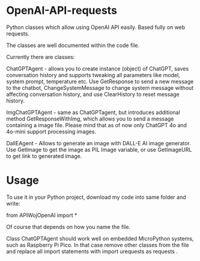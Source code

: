 # OpenAI-API-requests
Python classes which allow using OpenAI API easily. Based fully on web requests.

The classes are well documented within the code file. 

Currently there are classes:

ChatGPTAgent - allows you to create instance (object) of ChatGPT, saves conversation history and supports tweaking all parameters like model, system prompt, temperature etc. Use GetResponse to send a new message to the chatbot, ChangeSystemMessage to change system message without affecting conversation history, and use ClearHistory to reset message history.

ImgChatGPTAgent - same as ChatGPTagent, but introduces additional method GetResponseWithImg, which allows you to send a message containing a image file. Please mind that as of now only ChatGPT 4o and 4o-mini support processing images.

DallEAgent - Allows to generate an image with DALL-E AI image generator. Use GetImage to get the image as PIL Image variable, or use GetImageURL to get link to generated image.

# Usage

To use it in your Python project, download my code into same folder and write: 

from APIWojOpenAI import * 

Of course that depends on how you name the file.

Class ChatGPTAgent should work well on embedded MicroPython systems, such as Raspberry Pi Pico. In that case remove other classes from the file and replace all import statements with import urequests as requests .
